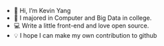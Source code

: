 - 👋 Hi, I’m Kevin Yang
- 🏫 I majored in Computer and Big Data in college. 
- 💻 Write a little front-end and love open source.
- 💡 I hope I can make my own contribution to github

<!---
StruggleYang/StruggleYang is a ✨ special ✨ repository because its `README.md` (this file) appears on your GitHub profile.
You can click the Preview link to take a look at your changes.
--->
